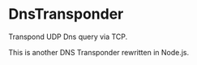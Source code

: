 DnsTransponder
==============

Transpond UDP Dns query via TCP.

This is another DNS Transponder rewritten in Node.js.
